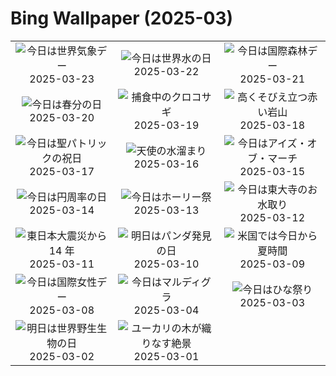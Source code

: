 # Bing Wallpaper (2025-03)

|  |  |  |
|:---:|:---:|:---:|
| ![](https://www.bing.com/th?id=OHR.NebraskaStorm_JA-JP9880301157_400x240.jpg "今日は世界気象デー") 2025-03-23 | ![](https://www.bing.com/th?id=OHR.CenoteLilies_JA-JP9666252322_400x240.jpg "今日は世界水の日") 2025-03-22 | ![](https://www.bing.com/th?id=OHR.DanumValley_JA-JP9471621232_400x240.jpg "今日は国際森林デー") 2025-03-21 |
| ![](https://www.bing.com/th?id=OHR.SpringDaffodils_JA-JP0516701335_400x240.jpg "今日は春分の日") 2025-03-20 | ![](https://www.bing.com/th?id=OHR.BlackHeron_JA-JP0377876469_400x240.jpg "捕食中のクロコサギ") 2025-03-19 | ![](https://www.bing.com/th?id=OHR.SedonaSpring_JA-JP0072901423_400x240.jpg "高くそびえ立つ赤い岩山") 2025-03-18 |
| ![](https://www.bing.com/th?id=OHR.BeckettBridge_JA-JP9875156013_400x240.jpg "今日は聖パトリックの祝日") 2025-03-17 | ![](https://www.bing.com/th?id=OHR.NusaPenida_JA-JP6740183252_400x240.jpg "天使の水溜まり") 2025-03-16 | ![](https://www.bing.com/th?id=OHR.ForumRomanum_JA-JP6466904487_400x240.jpg "今日はアイズ・オブ・マーチ") 2025-03-15 |
| ![](https://www.bing.com/th?id=OHR.BasqueDolmen_JA-JP6281411037_400x240.jpg "今日は円周率の日") 2025-03-14 | ![](https://www.bing.com/th?id=OHR.HoliColors_JA-JP6070846521_400x240.jpg "今日はホーリー祭") 2025-03-13 | ![](https://www.bing.com/th?id=OHR.Omizutori2025_JA-JP2990990687_400x240.jpg "今日は東大寺のお水取り") 2025-03-12 |
| ![](https://www.bing.com/th?id=OHR.TohokuEarthquake2025_JA-JP8965651144_400x240.jpg "東日本大震災から 14 年") 2025-03-11 | ![](https://www.bing.com/th?id=OHR.PandaSnow_JA-JP3991253092_400x240.jpg "明日はパンダ発見の日") 2025-03-10 | ![](https://www.bing.com/th?id=OHR.ItalyClock_JA-JP3693788365_400x240.jpg "米国では今日から夏時間") 2025-03-09 |
| ![](https://www.bing.com/th?id=OHR.FearlessWomen_JA-JP3446140149_400x240.jpg "今日は国際女性デー") 2025-03-08 | ![](https://www.bing.com/th?id=OHR.MardiGrasJackson_JA-JP2336854900_400x240.jpg "今日はマルディグラ") 2025-03-04 | ![](https://www.bing.com/th?id=OHR.Hinamatsuri2025_JA-JP2146557406_400x240.jpg "今日はひな祭り") 2025-03-03 |
| ![](https://www.bing.com/th?id=OHR.HornbillPair_JA-JP1960738768_400x240.jpg "明日は世界野生生物の日") 2025-03-02 | ![](https://www.bing.com/th?id=OHR.EucalyptusForest_JA-JP1746182669_400x240.jpg "ユーカリの木が織りなす絶景") 2025-03-01 |  |
